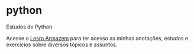# python
Estudos de Python

Acesse o <a href="https://31lero31perih31.github.io/armazem/pag-armazem.html">Lesro Armazem</a> para ter acesso as minhas anotações, estudos e exercícios sobre diversos tópicos e assuntos.
